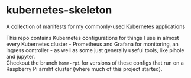 # kubernetes-skeleton
A collection of manifests for my commonly-used Kubernetes applications

This repo contains Kubernetes configurations for things I use in almost every Kubernetes cluster - Prometheus and Grafana for monitoring, an ingress controller - as well as some just generally useful tools, like pihole and jupyter.  
Checkout the branch `home-rpi` for versions of these configs that run on a Raspberry Pi armhf cluster (where much of this project started).
